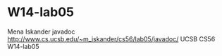 W14-lab05
=========
Mena Iskander
javadoc http://www.cs.ucsb.edu/~m_iskander/cs56/lab05/javadoc/
UCSB CS56 W14-lab05
